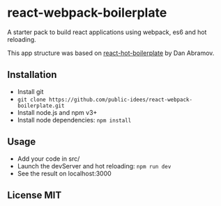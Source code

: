 # react-webpack-boilerplate
A starter pack to build react applications using webpack, es6 and hot reloading.

This app structure was based on [react-hot-boilerplate](https://github.com/gaearon/react-hot-boilerplate.git) by Dan Abramov.

## Installation

- Install git
- ```git clone https://github.com/public-idees/react-webpack-boilerplate.git```
- Install node.js and npm v3+
- Install node dependencies: ```npm install```

## Usage

- Add your code in src/
- Launch the devServer and hot reloading: ```npm run dev```
- See the result on localhost:3000

## License MIT
